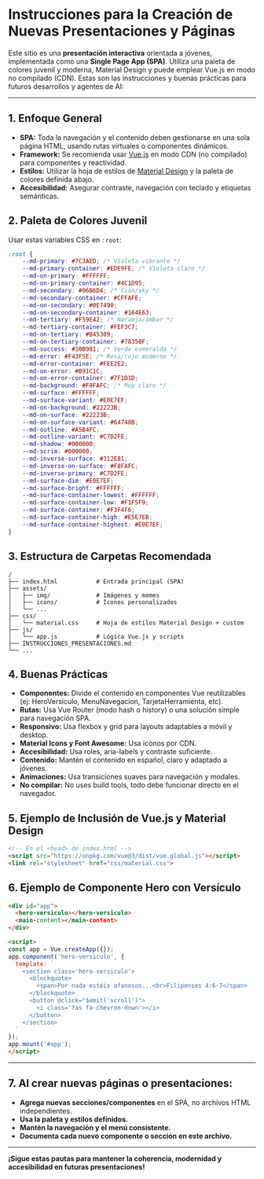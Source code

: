 # Instrucciones para la Creación de Nuevas Presentaciones y Páginas

Este sitio es una **presentación interactiva** orientada a jóvenes, implementada como una **Single Page App (SPA)**. Utiliza una paleta de colores juvenil y moderna, Material Design y puede emplear Vue.js en modo no compilado (CDN). Estas son las instrucciones y buenas prácticas para futuros desarrollos y agentes de AI:

---

## 1. Enfoque General
- **SPA:** Toda la navegación y el contenido deben gestionarse en una sola página HTML, usando rutas virtuales o componentes dinámicos.
- **Framework:** Se recomienda usar [Vue.js](https://unpkg.com/vue@3/dist/vue.global.js) en modo CDN (no compilado) para componentes y reactividad.
- **Estilos:** Utilizar la hoja de estilos de [Material Design](https://m3.material.io/foundations) y la paleta de colores definida abajo.
- **Accesibilidad:** Asegurar contraste, navegación con teclado y etiquetas semánticas.

## 2. Paleta de Colores Juvenil
Usar estas variables CSS en `:root`:

```css
:root {
    --md-primary: #7C3AED; /* Violeta vibrante */
    --md-primary-container: #EDE9FE; /* Violeta claro */
    --md-on-primary: #FFFFFF;
    --md-on-primary-container: #4C1D95;
    --md-secondary: #06B6D4; /* Cian/sky */
    --md-secondary-container: #CFFAFE;
    --md-on-secondary: #0E7490;
    --md-on-secondary-container: #164E63;
    --md-tertiary: #F59E42; /* Naranja/ámbar */
    --md-tertiary-container: #FEF3C7;
    --md-on-tertiary: #B45309;
    --md-on-tertiary-container: #78350F;
    --md-success: #10B981; /* Verde esmeralda */
    --md-error: #F43F5E; /* Rosa/rojo moderno */
    --md-error-container: #FEE2E2;
    --md-on-error: #B91C1C;
    --md-on-error-container: #7F1D1D;
    --md-background: #F8FAFC; /* Muy claro */
    --md-surface: #FFFFFF;
    --md-surface-variant: #E0E7EF;
    --md-on-background: #22223B;
    --md-on-surface: #22223B;
    --md-on-surface-variant: #64748B;
    --md-outline: #A5B4FC;
    --md-outline-variant: #C7D2FE;
    --md-shadow: #000000;
    --md-scrim: #000000;
    --md-inverse-surface: #312E81;
    --md-inverse-on-surface: #F8FAFC;
    --md-inverse-primary: #C7D2FE;
    --md-surface-dim: #E0E7EF;
    --md-surface-bright: #FFFFFF;
    --md-surface-container-lowest: #FFFFFF;
    --md-surface-container-low: #F1F5F9;
    --md-surface-container: #F3F4F6;
    --md-surface-container-high: #E5E7EB;
    --md-surface-container-highest: #E0E7EF;
}
```

## 3. Estructura de Carpetas Recomendada

```
/
├── index.html           # Entrada principal (SPA)
├── assets/
│   ├── img/             # Imágenes y memes
│   ├── icons/           # Iconos personalizados
│   └── ...
├── css/
│   └── material.css     # Hoja de estilos Material Design + custom
├── js/
│   └── app.js           # Lógica Vue.js y scripts
├── INSTRUCCIONES_PRESENTACIONES.md
└── ...
```

## 4. Buenas Prácticas
- **Componentes:** Divide el contenido en componentes Vue reutilizables (ej: HeroVersiculo, MenuNavegacion, TarjetaHerramienta, etc).
- **Rutas:** Usa Vue Router (modo hash o history) o una solución simple para navegación SPA.
- **Responsivo:** Usa flexbox y grid para layouts adaptables a móvil y desktop.
- **Material Icons y Font Awesome:** Usa iconos por CDN.
- **Accesibilidad:** Usa roles, aria-labels y contraste suficiente.
- **Contenido:** Mantén el contenido en español, claro y adaptado a jóvenes.
- **Animaciones:** Usa transiciones suaves para navegación y modales.
- **No compilar:** No uses build tools, todo debe funcionar directo en el navegador.

## 5. Ejemplo de Inclusión de Vue.js y Material Design

```html
<!-- En el <head> de index.html -->
<script src="https://unpkg.com/vue@3/dist/vue.global.js"></script>
<link rel="stylesheet" href="css/material.css">
```

## 6. Ejemplo de Componente Hero con Versículo

```html
<div id="app">
  <hero-versiculo></hero-versiculo>
  <main-content></main-content>
</div>

<script>
const app = Vue.createApp({});
app.component('hero-versiculo', {
  template: `
    <section class='hero-versiculo'>
      <blockquote>
        <span>Por nada estéis afanosos...<br>Filipenses 4:6-7</span>
      </blockquote>
      <button @click="$emit('scroll')">
        <i class='fas fa-chevron-down'></i>
      </button>
    </section>
  `
});
app.mount('#app');
</script>
```

---

## 7. Al crear nuevas páginas o presentaciones:
- **Agrega nuevas secciones/componentes** en el SPA, no archivos HTML independientes.
- **Usa la paleta y estilos definidos.**
- **Mantén la navegación y el menú consistente.**
- **Documenta cada nuevo componente o sección en este archivo.**

---

**¡Sigue estas pautas para mantener la coherencia, modernidad y accesibilidad en futuras presentaciones!** 